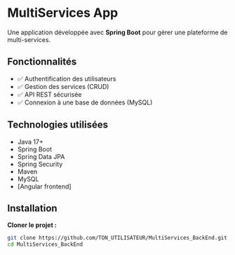 # MultiServices App #

Une application développée avec **Spring Boot** pour gérer une plateforme de multi-services.

##  Fonctionnalités

- ✅ Authentification des utilisateurs
- ✅ Gestion des services (CRUD)
- ✅ API REST sécurisée
- ✅ Connexion à une base de données (MySQL)


##  Technologies utilisées

- Java 17+  
- Spring Boot  
- Spring Data JPA  
- Spring Security   
- Maven  
- MySQL  
- [Angular frontend]

## Installation

  **Cloner le projet :**
   ```bash
   git clone https://github.com/TON_UTILISATEUR/MultiServices_BackEnd.git
   cd MultiServices_BackEnd

